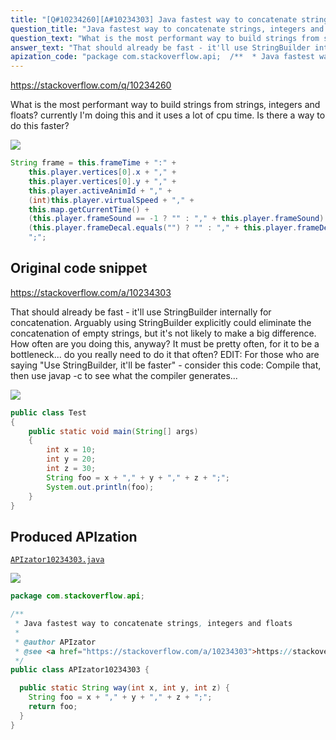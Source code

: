 ```yaml
---
title: "[Q#10234260][A#10234303] Java fastest way to concatenate strings, integers and floats"
question_title: "Java fastest way to concatenate strings, integers and floats"
question_text: "What is the most performant way to build strings from strings, integers and floats? currently I'm doing this and it uses a lot of cpu time. Is there a way to do this faster?"
answer_text: "That should already be fast - it'll use StringBuilder internally for concatenation. Arguably using StringBuilder explicitly could eliminate the concatenation of empty strings, but it's not likely to make a big difference. How often are you doing this, anyway? It must be pretty often, for it to be a bottleneck... do you really need to do it that often? EDIT: For those who are saying \"Use StringBuilder, it'll be faster\" - consider this code: Compile that, then use javap -c to see what the compiler generates..."
apization_code: "package com.stackoverflow.api;  /**  * Java fastest way to concatenate strings, integers and floats  *  * @author APIzator  * @see <a href=\"https://stackoverflow.com/a/10234303\">https://stackoverflow.com/a/10234303</a>  */ public class APIzator10234303 {    public static String way(int x, int y, int z) {     String foo = x + \",\" + y + \",\" + z + \";\";     return foo;   } }"
---
```


https://stackoverflow.com/q/10234260

What is the most performant way to build strings from strings, integers and floats? currently I&#x27;m doing this and it uses a lot of cpu time.
Is there a way to do this faster?


<div class="code-logo"><img src="/stackoverflow.png" /></div>

```java
String frame = this.frameTime + ":" +
    this.player.vertices[0].x + "," +
    this.player.vertices[0].y + "," +
    this.player.activeAnimId + "," +
    (int)this.player.virtualSpeed + "," +
    this.map.getCurrentTime() + 
    (this.player.frameSound == -1 ? "" : "," + this.player.frameSound) +
    (this.player.frameDecal.equals("") ? "" : "," + this.player.frameDecal) +
    ";";
```


## Original code snippet

https://stackoverflow.com/a/10234303

That should already be fast - it&#x27;ll use StringBuilder internally for concatenation. Arguably using StringBuilder explicitly could eliminate the concatenation of empty strings, but it&#x27;s not likely to make a big difference.
How often are you doing this, anyway? It must be pretty often, for it to be a bottleneck... do you really need to do it that often?
EDIT: For those who are saying &quot;Use StringBuilder, it&#x27;ll be faster&quot; - consider this code:
Compile that, then use javap -c to see what the compiler generates...

<div class="code-logo"><img src="/stackoverflow.png" /></div>

```java
public class Test
{
    public static void main(String[] args)
    {
        int x = 10;
        int y = 20;
        int z = 30;
        String foo = x + "," + y + "," + z + ";";
        System.out.println(foo);
    }
}
```

## Produced APIzation

[`APIzator10234303.java`](https://github.com/pasqualesalza/apization-temp/raw/main/data/search/APIzator10234303.java)

<div class="code-logo"><img src="/apizator.png" /></div>

```java
package com.stackoverflow.api;

/**
 * Java fastest way to concatenate strings, integers and floats
 *
 * @author APIzator
 * @see <a href="https://stackoverflow.com/a/10234303">https://stackoverflow.com/a/10234303</a>
 */
public class APIzator10234303 {

  public static String way(int x, int y, int z) {
    String foo = x + "," + y + "," + z + ";";
    return foo;
  }
}

```